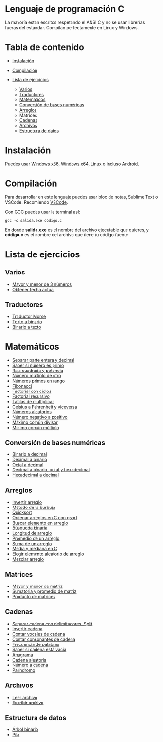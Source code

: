 # Lenguaje de programación C
La mayoría están escritos respetando el ANSI C y no se usan librerías fueras del estándar. Compilan perfectamente en Linux y Windows.

Tabla de contenido
===
- [Instalación](#instalación)
  
- [Compilación](#compilación)
  
- [Lista de ejercicios](#lista-de-ejercicios)
  - [Varios](#varios)
  - [Traductores](#traductores)
  - [Matemáticos](#matemáticos)
  - [Conversión de bases numéricas](#conversión-de-bases-numéricas)
  - [Arreglos](#arreglos)
  - [Matrices](#matrices)
  - [Cadenas](#cadenas)
  - [Archivos](#archivos)
  - [Estructura de datos](#estructura-de-datos)

# Instalación
Puedes usar [Windows x86](https://parzibyte.me/blog/2019/08/16/instalar-compilador-c-cpp-windows-32-bits/), 
[Windows x64](https://parzibyte.me/blog/2018/09/27/instalar-gcc-64-bits-en-windows-con-mingw/),
Linux o incluso [Android](https://parzibyte.me/blog/2019/03/23/instalar-gcc-gpp-compilador-c-cpp-android-termux/).

# Compilación
Para desarrollar en este lenguaje puedes usar bloc de notas, Sublime Text o VSCode. Recomiendo [VSCode](https://code.visualstudio.com/).

Con GCC puedes usar la terminal así:

`gcc -o salida.exe código.c`

En donde **salida.exe** es el nombre del archivo ejecutable que quieres, y **código.c** es el
nombre del archivo que tiene tu código fuente

# Lista de ejercicios

## Varios
- [Mayor y menor de 3 números](https://parzibyte.me/blog/2018/09/18/mayor-y-menor-3-numeros-c/)
- [Obtener fecha actual](https://parzibyte.me/blog/2019/07/31/c-obtener-formatear-fecha-actual/)

## Traductores
- [Traductor Morse](https://parzibyte.me/blog/2019/10/20/traductor-codigo-morse-c/)
- [Texto a binario](https://parzibyte.me/blog/2019/12/16/texto-binario-c-pequeno-traductor/)
- [Binario a texto](https://parzibyte.me/blog/2019/12/18/binario-texto-c-traductor/)


# Matemáticos
- [Separar parte entera y decimal](https://parzibyte.me/blog/2019/03/28/c-separar-parte-entera-decimal-de-numero-modf/)
- [Saber si número es primo](https://parzibyte.me/blog/2019/07/12/numero-primo-c/)
- [Raíz cuadrada y potencia](https://parzibyte.me/blog/2018/09/20/raiz-cuadrada-y-potencia-en-c/)
- [Número múltiplo de otro](https://parzibyte.me/blog/2019/12/02/c-numero-multiplo-de-otro/)
- [Números primos en rango](https://parzibyte.me/blog/2019/07/12/c-imprimir-numeros-primos-rango/)
- [Fibonacci](https://parzibyte.me/blog/2019/11/02/fibonacci-c-iterativo-recursivo/)
- [Factorial con ciclos](https://parzibyte.me/blog/2019/12/02/c-factorial-numero-ciclo/)
- [Factorial recursivo](https://parzibyte.me/blog/2019/12/03/c-factorial-recursivo/)
- [Tablas de multiplicar](https://parzibyte.me/blog/2019/08/08/tablas-multiplicar-c/)
- [Celsius a Fahrenheit y viceversa](https://parzibyte.me/blog/2019/12/05/c-conversion-fahrenheit-celsius-viceversa/)
- [Números aleatorios](https://parzibyte.me/blog/2019/03/21/obtener-numeros-aleatorios-c/)
- [Número negativo a positivo](https://parzibyte.me/blog/2018/12/11/numero-positivo-absoluto-c/)
- [Máximo común divisor](https://parzibyte.me/blog/2019/12/18/maximo-comun-divisor-c-algoritmo-euclides/)
- [Mínimo común múltiplo](https://parzibyte.me/blog/2019/12/19/minimo-comun-multiplo-c-codigo-demo/)

## Conversión de bases numéricas
- [Binario a decimal](https://parzibyte.me/blog/2018/11/19/convertir-binario-decimal-c/)
- [Decimal a binario](https://parzibyte.me/blog/2018/09/26/convertir-un-numero-decimal-a-binario-en-c/)
- [Octal a decimal](https://parzibyte.me/blog/2018/11/20/octal-decimal-c/)
- [Decimal a binario, octal y hexadecimal](https://parzibyte.me/blog/2018/09/28/decimal-a-binario-octal-y-hexadecimal-en-c-con-itoa-y-ltoa/)
- [Hexadecimal a decimal](https://parzibyte.me/blog/2018/11/19/hexadecimal-decimal-c/)


## Arreglos
- [Invertir arreglo](https://parzibyte.me/blog/2019/07/23/invertir-arreglo-ansi-c/)
- [Método de la burbuja](https://parzibyte.me/blog/2019/10/09/c-ordenamiento-burbuja/)
- [Quicksort](https://parzibyte.me/blog/2019/10/08/quicksort-c-algoritmo/)
- [Ordenar arreglos en C con qsort](https://parzibyte.me/blog/2019/11/11/funcion-qsort-c-ordenar-arreglos/)
- [Buscar elemento en arreglo](https://parzibyte.me/blog/2019/10/16/c-buscar-elemento-en-arreglo/)
- [Búsqueda binaria](https://parzibyte.me/blog/2018/11/08/busqueda-binaria-arreglos-cadenas-c/)
- [Longitud de arreglo](https://parzibyte.me/blog/2018/09/21/longitud-de-un-arreglo-en-c/)
- [Promedio de un arreglo](https://parzibyte.me/blog/2018/11/09/promedio-de-un-arreglo-en-c/)
- [Suma de un arreglo](https://parzibyte.me/blog/2019/10/16/sumar-valores-arreglo-c-obtener-sumatoria/)
- [Media y mediana en C](https://parzibyte.me/blog/2019/11/12/mediana-media-c/)
- [Elegir elemento aleatorio de arreglo](https://parzibyte.me/blog/2019/03/26/elemento-aleatorio-arreglo-c/)
- [Mezclar arreglo](https://parzibyte.me/blog/2019/12/18/mezclar-arreglo-c-orden-aleatorio/)



## Matrices
- [Mayor y menor de matriz](https://parzibyte.me/blog/2019/10/28/numero-mayor-menor-matriz-c/)
- [Sumatoria y promedio de matriz](https://parzibyte.me/blog/2019/10/28/sumatoria-promedio-matriz-c/)
- [Producto de matrices](https://parzibyte.me/blog/2019/11/11/producto-matrices-c-multiplicacion/)


## Cadenas
- [Separar cadena con delimitadores. Split](https://parzibyte.me/blog/2018/11/13/separar-cadena-delimitadores-c-strtok/)
- [Invertir cadena](https://parzibyte.me/blog/2018/11/17/invertir-cadena-en-c/)
- [Contar vocales de cadena](https://parzibyte.me/blog/2018/09/21/contar-vocales-de-una-cadena-en-c/)
- [Contar consonantes de cadena](https://parzibyte.me/blog/2019/10/21/contar-consonantes-cadena-c/)
- [Frecuencia de palabras](https://parzibyte.me/blog/2018/11/13/contar-frecuencia-de-palabras-en-c/)
- [Saber si cadena está vacía](https://parzibyte.me/blog/2019/10/21/c-saber-si-cadena-vacia/)
- [Anagrama](https://parzibyte.me/blog/2019/01/16/comprobar-si-palabra-es-anagrama-en-c/)
- [Cadena aleatoria](https://parzibyte.me/blog/2019/12/20/generar-cadena-aleatoria-c/)
- [Número a cadena](https://parzibyte.me/blog/2018/11/28/numero-cadena-c/)
- [Palíndromo](https://parzibyte.me/blog/2018/11/07/palindromo-en-c-usando-recursividad-y-ciclos/)

## Archivos
- [Leer archivo](https://parzibyte.me/blog/2018/12/18/leer-archivo-c-fread/)
- [Escribir archivo](https://parzibyte.me/blog/2019/10/16/escribir-archivo-con-c-usando-fprintf/)

## Estructura de datos
- [Árbol binario](https://parzibyte.me/blog/2019/12/05/arbol-binario-c-insercion-recorrido/)
- [Pila](https://parzibyte.me/blog/2018/11/12/pila-dinamica-en-c/)

